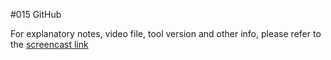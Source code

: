 #015 GitHub

For explanatory notes, video file, tool version and other info, please refer to the [screencast link](http://build-podcast.com/github/)

